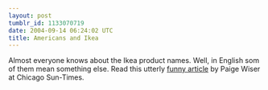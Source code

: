 ```yaml
---
layout: post
tumblr_id: 1133070719  
date: 2004-09-14 06:24:02 UTC
title: Americans and Ikea
---
```


Almost everyone knows about the Ikea product names. Well, in English som of them mean something else. Read this utterly <a href="http://www.suntimes.com/output/wiser/cst-ftr-paige17.html" target="_blank">funny article</a> by Paige Wiser at Chicago Sun-Times.
